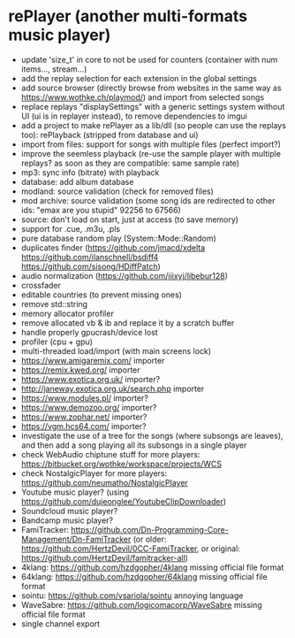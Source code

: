 # rePlayer (another multi-formats music player)

- update 'size_t' in core to not be used for counters (container with num items..., stream...)
- add the replay selection for each extension in the global settings
- add source browser (directly browse from websites in the same way as https://www.wothke.ch/playmod/) and import from selected songs
- replace replays "displaySettings" with a generic settings system without UI (ui is in replayer instead), to remove dependencies to imgui
- add a project to make rePlayer as a lib/dll (so people can use the replays too): rePlayback (stripped from database and ui)
- import from files: support for songs with multiple files (perfect import?)
- improve the seemless playback (re-use the sample player with multiple replays? as soon as they are compatible: same sample rate)
- mp3: sync info (bitrate) with playback
- database: add album database
- modland: source validation (check for removed files)
- mod archive: source validation (some song ids are redirected to other ids: "emax are you stupid" 92256 to 67566)
- source: don't load on start, just at access (to save memory)
- support for .cue, .m3u, .pls
- pure database random play (System::Mode::Random)
- duplicates finder (https://github.com/jmacd/xdelta https://github.com/ilanschnell/bsdiff4 https://github.com/sisong/HDiffPatch)
- audio normalization (https://github.com/jiixyj/libebur128)
- crossfader
- editable countries (to prevent missing ones)
- remove std::string
- memory allocator profiler
- remove allocated vb & ib and replace it by a scratch buffer
- handle properly gpucrash/device lost
- profiler (cpu + gpu)
- multi-threaded load/import (with main screens lock)
- https://www.amigaremix.com/ importer
- https://remix.kwed.org/ importer
- https://www.exotica.org.uk/ importer?
- http://janeway.exotica.org.uk/search.php importer
- https://www.modules.pl/ importer?
- https://www.demozoo.org/ importer?
- https://www.zophar.net/ importer?
- https://vgm.hcs64.com/ importer?
- investigate the use of a tree for the songs (where subsongs are leaves), and then add a song playing all its subsongs in a single player
- check WebAudio chiptune stuff for more players: https://bitbucket.org/wothke/workspace/projects/WCS
- check NostalgicPlayer for more players: https://github.com/neumatho/NostalgicPlayer
- Youtube music player? (using https://github.com/dujeonglee/YoutubeClipDownloader)
- Soundcloud music player?
- Bandcamp music player?
- FamiTracker: https://github.com/Dn-Programming-Core-Management/Dn-FamiTracker (or older: https://github.com/HertzDevil/0CC-FamiTracker, or original: https://github.com/HertzDevil/famitracker-all)
- 4klang: https://github.com/hzdgopher/4klang missing official file format
- 64klang: https://github.com/hzdgopher/64klang missing official file format
- sointu: https://github.com/vsariola/sointu annoying language
- WaveSabre: https://github.com/logicomacorp/WaveSabre missing official file format
- single channel export